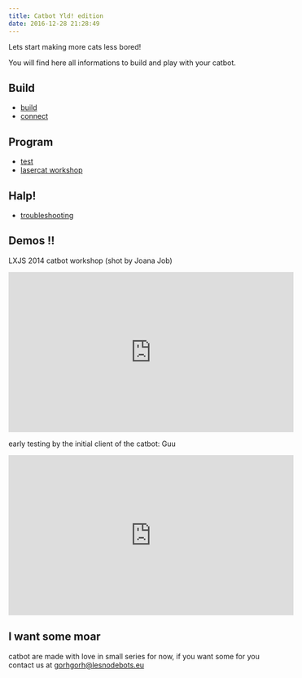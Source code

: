 ```yaml
---
title: Catbot Yld! edition
date: 2016-12-28 21:28:49
---
```


Lets start making more cats less bored!

You will find here all informations to build and play with your catbot.



## Build

- [build][1]
- [connect][2]

## Program
- [test][3]
- [lasercat workshop][4]

## Halp! 
- [troubleshooting][5]

## Demos !!

LXJS 2014 catbot workshop (shot by Joana Job)
<iframe width="560" height="315" src="https://www.youtube.com/embed/6tOPI7YGPjM" frameborder="0" allowfullscreen></iframe>

early testing by the initial client of the catbot: Guu 
<iframe width="560" height="315" src="https://www.youtube.com/embed/6NYyGC-wZKU" frameborder="0" allowfullscreen></iframe>

## I want some moar
catbot are made with love in small series for now, if you want some for you contact us at <gorhgorh@lesnodebots.eu> 

[1]:/build
[2]:/connect
[3]:/test
[4]:/lasercat
[5]:/troubleshooting
